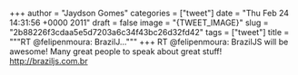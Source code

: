 
+++
author = "Jaydson Gomes"
categories = ["tweet"]
date = "Thu Feb 24 14:31:56 +0000 2011"
draft = false
image = "{TWEET_IMAGE}"
slug = "2b88226f3cdaa5e5d7203a6c34f43bc26d32fd42"
tags = ["tweet"]
title = """RT @felipenmoura: BrazilJ..."""
+++
RT @felipenmoura: BrazilJS will be awesome! Many great people to speak about great stuff! http://braziljs.com.br
